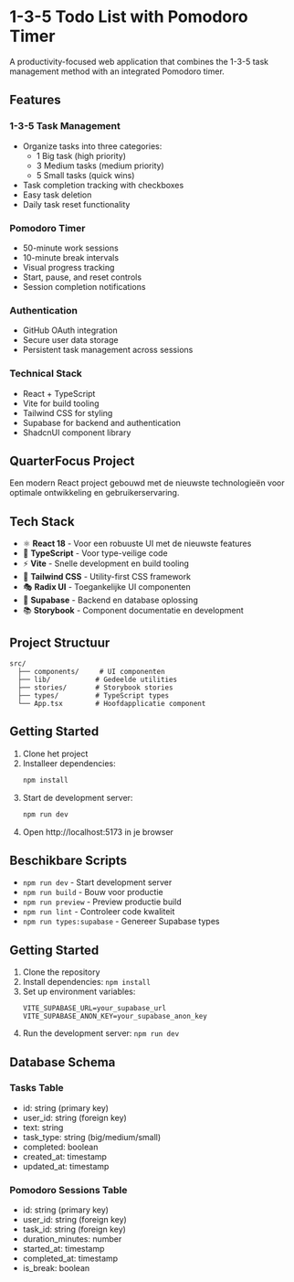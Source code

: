 # 1-3-5 Todo List with Pomodoro Timer

A productivity-focused web application that combines the 1-3-5 task management method with an integrated Pomodoro timer.

## Features

### 1-3-5 Task Management
- Organize tasks into three categories:
  - 1 Big task (high priority)
  - 3 Medium tasks (medium priority)
  - 5 Small tasks (quick wins)
- Task completion tracking with checkboxes
- Easy task deletion
- Daily task reset functionality

### Pomodoro Timer
- 50-minute work sessions
- 10-minute break intervals
- Visual progress tracking
- Start, pause, and reset controls
- Session completion notifications

### Authentication
- GitHub OAuth integration
- Secure user data storage
- Persistent task management across sessions

### Technical Stack
- React + TypeScript
- Vite for build tooling
- Tailwind CSS for styling
- Supabase for backend and authentication
- ShadcnUI component library

## QuarterFocus Project

Een modern React project gebouwd met de nieuwste technologieën voor optimale ontwikkeling en gebruikerservaring.

## Tech Stack

- ⚛️ **React 18** - Voor een robuuste UI met de nieuwste features
- 🔷 **TypeScript** - Voor type-veilige code
- ⚡ **Vite** - Snelle development en build tooling
- 🎨 **Tailwind CSS** - Utility-first CSS framework
- 🎭 **Radix UI** - Toegankelijke UI componenten
- 🔐 **Supabase** - Backend en database oplossing
- 📚 **Storybook** - Component documentatie en development

## Project Structuur

```
src/
  ├── components/     # UI componenten
  ├── lib/           # Gedeelde utilities
  ├── stories/       # Storybook stories
  ├── types/         # TypeScript types
  └── App.tsx        # Hoofdapplicatie component
```

## Getting Started

1. Clone het project
2. Installeer dependencies:
   ```bash
   npm install
   ```
3. Start de development server:
   ```bash
   npm run dev
   ```
4. Open http://localhost:5173 in je browser

## Beschikbare Scripts

- `npm run dev` - Start development server
- `npm run build` - Bouw voor productie
- `npm run preview` - Preview productie build
- `npm run lint` - Controleer code kwaliteit
- `npm run types:supabase` - Genereer Supabase types

## Getting Started

1. Clone the repository
2. Install dependencies: `npm install`
3. Set up environment variables:
   ```
   VITE_SUPABASE_URL=your_supabase_url
   VITE_SUPABASE_ANON_KEY=your_supabase_anon_key
   ```
4. Run the development server: `npm run dev`

## Database Schema

### Tasks Table
- id: string (primary key)
- user_id: string (foreign key)
- text: string
- task_type: string (big/medium/small)
- completed: boolean
- created_at: timestamp
- updated_at: timestamp

### Pomodoro Sessions Table
- id: string (primary key)
- user_id: string (foreign key)
- task_id: string (foreign key)
- duration_minutes: number
- started_at: timestamp
- completed_at: timestamp
- is_break: boolean
